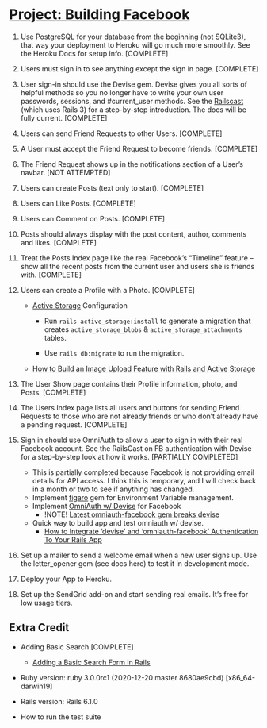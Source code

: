 # [Project: Building Facebook](https://www.theodinproject.com/courses/ruby-on-rails/lessons/final-project#null)


1. Use PostgreSQL for your database from the beginning (not SQLite3), that way your deployment to Heroku will go much more smoothly. See the Heroku Docs for setup info. [COMPLETE]

2. Users must sign in to see anything except the sign in page. [COMPLETE]

3. User sign-in should use the Devise gem. Devise gives you all sorts of helpful methods so you no longer have to write your own user passwords, sessions, and #current_user methods. See the [Railscast](http://railscasts.com/episodes/209-introducing-devise?view=asciicast) (which uses Rails 3) for a step-by-step introduction. The docs will be fully current. [COMPLETE]

4. Users can send Friend Requests to other Users. [COMPLETE]

5. A User must accept the Friend Request to become friends. [COMPLETE]

6. The Friend Request shows up in the notifications section of a User’s navbar. [NOT ATTEMPTED]

7. Users can create Posts (text only to start). [COMPLETE]

8. Users can Like Posts. [COMPLETE]

9. Users can Comment on Posts. [COMPLETE]

10. Posts should always display with the post content, author, comments and likes. [COMPLETE]

11. Treat the Posts Index page like the real Facebook’s “Timeline” feature – show all the recent posts from the current user and users she is friends with. [COMPLETE]

12. Users can create a Profile with a Photo. [COMPLETE]

    * [Active Storage](https://guides.rubyonrails.org/active_storage_overview.html) Configuration

        * Run `rails active_storage:install` to generate a migration that creates `active_storage_blobs` & `active_storage_attachments` tables.

        * Use `rails db:migrate` to run the migration.
    
    * [How to Build an Image Upload Feature with Rails and Active Storage](https://www.microverse.org/blog/how-to-build-an-image-upload-feature-with-rails-and-active-storage)

13. The User Show page contains their Profile information, photo, and Posts. [COMPLETE]

14. The Users Index page lists all users and buttons for sending Friend Requests to those who are not already friends or who don’t already have a pending request. [COMPLETE]

15. Sign in should use OmniAuth to allow a user to sign in with their real Facebook account. See the RailsCast on FB authentication with Devise for a step-by-step look at how it works. [PARTIALLY COMPLETED]
    * This is partially completed because Facebook is not providing email details for API access. I think this is temporary, and I will check back in a month or two to see if anything has changed.
    * Implement [figaro](https://github.com/laserlemon/figaro) gem for Environment Variable management.
    * Implement [OmniAuth w/ Devise](https://github.com/heartcombo/devise/wiki/OmniAuth:-Overview) for Facebook
        * !NOTE! [Latest omniauth-facebook gem breaks devise](https://stackoverflow.com/questions/65702896/latest-omniauth-facebook-gem-breaks-devise)
    * Quick way to build app and test omniauth w/ devise.
        * [How to Integrate ‘devise’ and ‘omniauth-facebook’ Authentication To Your Rails App](https://hackernoon.com/how-to-integrate-devise-and-omniauth-facebook-authentication-to-your-rails-app-tyiv3xpi)

16. Set up a mailer to send a welcome email when a new user signs up. Use the letter_opener gem (see docs here) to test it in development mode.

17. Deploy your App to Heroku.

18. Set up the SendGrid add-on and start sending real emails. It’s free for low usage tiers.


## Extra Credit

* Adding Basic Search [COMPLETE]
    * [Adding a Basic Search Form in Rails](https://dev.to/mwong068/adding-a-basic-search-form-in-rails-5hnl)

* Ruby version: ruby 3.0.0rc1 (2020-12-20 master 8680ae9cbd) [x86_64-darwin19]

* Rails version: Rails 6.1.0

* How to run the test suite
